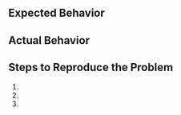 ## Expected Behavior
<!-- What we want -->

## Actual Behavior
<!-- What we have, what we do -->

## Steps to Reproduce the Problem
<!-- How to reproduce the problem -->
  1.
  1.
  1.